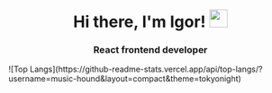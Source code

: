<h1 align="center">Hi there, I'm Igor!
<img src="https://github.com/blackcater/blackcater/raw/main/images/Hi.gif" height="32"/></h1>
<h3 align="center">React frontend developer</h3>

<div style="width:100%;display:flex;justify-content:center;align-items:center">
<div>  
![Top Langs](https://github-readme-stats.vercel.app/api/top-langs/?username=music-hound&layout=compact&theme=tokyonight)
</div>
</div>
